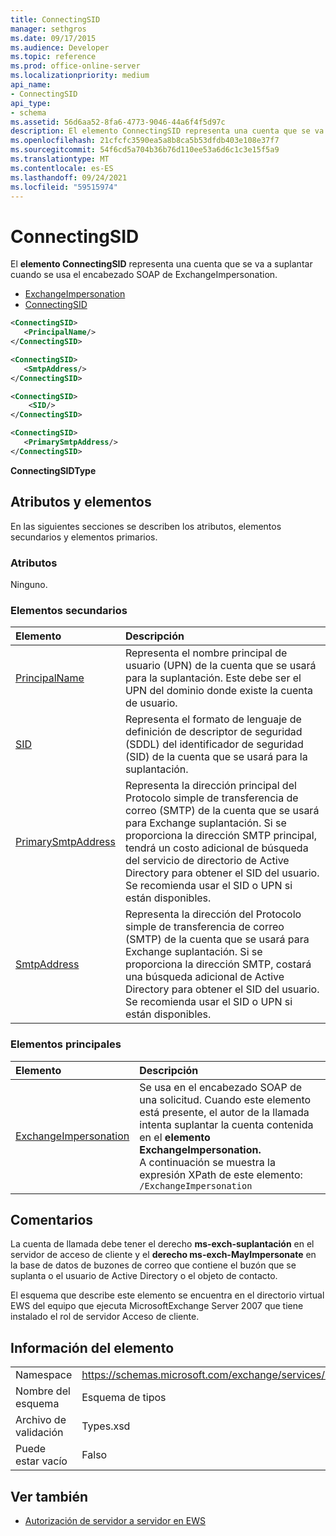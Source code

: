 ```yaml
---
title: ConnectingSID
manager: sethgros
ms.date: 09/17/2015
ms.audience: Developer
ms.topic: reference
ms.prod: office-online-server
ms.localizationpriority: medium
api_name:
- ConnectingSID
api_type:
- schema
ms.assetid: 56d6aa52-8fa6-4773-9046-44a6f4f5d97c
description: El elemento ConnectingSID representa una cuenta que se va a suplantar cuando se usa el encabezado SOAP de ExchangeImpersonation.
ms.openlocfilehash: 21cfcfc3590ea5a8b8ca5b53dfdb403e108e37f7
ms.sourcegitcommit: 54f6cd5a704b36b76d110ee53a6d6c1c3e15f5a9
ms.translationtype: MT
ms.contentlocale: es-ES
ms.lasthandoff: 09/24/2021
ms.locfileid: "59515974"
---
```

# <a name="connectingsid"></a>ConnectingSID

El **elemento ConnectingSID** representa una cuenta que se va a suplantar cuando se usa el encabezado SOAP de ExchangeImpersonation. 
  
- [ExchangeImpersonation](exchangeimpersonation.md) 
- [ConnectingSID](connectingsid.md)
  
```xml
<ConnectingSID>
   <PrincipalName/>
</ConnectingSID>
```

```xml
<ConnectingSID>
   <SmtpAddress/>
</ConnectingSID>
```

```xml
<ConnectingSID>
    <SID/> 
</ConnectingSID>
```

```xml
<ConnectingSID>
   <PrimarySmtpAddress/>
</ConnectingSID>
```

**ConnectingSIDType**

## <a name="attributes-and-elements"></a>Atributos y elementos

En las siguientes secciones se describen los atributos, elementos secundarios y elementos primarios.
  
### <a name="attributes"></a>Atributos

Ninguno.
  
### <a name="child-elements"></a>Elementos secundarios

|**Elemento**|**Descripción**|
|:-----|:-----|
|[PrincipalName](principalname.md) <br/> |Representa el nombre principal de usuario (UPN) de la cuenta que se usará para la suplantación. Este debe ser el UPN del dominio donde existe la cuenta de usuario.  <br/> |
|[SID](sid.md) <br/> |Representa el formato de lenguaje de definición de descriptor de seguridad (SDDL) del identificador de seguridad (SID) de la cuenta que se usará para la suplantación.  <br/> |
|[PrimarySmtpAddress](primarysmtpaddress.md) <br/> |Representa la dirección principal del Protocolo simple de transferencia de correo (SMTP) de la cuenta que se usará para Exchange suplantación. Si se proporciona la dirección SMTP principal, tendrá un costo adicional de búsqueda del servicio de directorio de Active Directory para obtener el SID del usuario. Se recomienda usar el SID o UPN si están disponibles.  <br/> |
|[SmtpAddress](smtpaddress.md) <br/> |Representa la dirección del Protocolo simple de transferencia de correo (SMTP) de la cuenta que se usará para Exchange suplantación. Si se proporciona la dirección SMTP, costará una búsqueda adicional de Active Directory para obtener el SID del usuario. Se recomienda usar el SID o UPN si están disponibles.  <br/> |
   
### <a name="parent-elements"></a>Elementos principales

|**Elemento**|**Descripción**|
|:-----|:-----|
|[ExchangeImpersonation](exchangeimpersonation.md) <br/> |Se usa en el encabezado SOAP de una solicitud. Cuando este elemento está presente, el autor de la llamada intenta suplantar la cuenta contenida en el **elemento ExchangeImpersonation.**  <br/> A continuación se muestra la expresión XPath de este elemento:  <br/>  `/ExchangeImpersonation` <br/> |
   
## <a name="remarks"></a>Comentarios

La cuenta de llamada debe tener el derecho **ms-exch-suplantación** en el servidor de acceso de cliente y el **derecho ms-exch-MayImpersonate** en la base de datos de buzones de correo que contiene el buzón que se suplanta o el usuario de Active Directory o el objeto de contacto. 
  
El esquema que describe este elemento se encuentra en el directorio virtual EWS del equipo que ejecuta MicrosoftExchange Server 2007 que tiene instalado el rol de servidor Acceso de cliente.
  
## <a name="element-information"></a>Información del elemento

|||
|:-----|:-----|
|Namespace  <br/> |https://schemas.microsoft.com/exchange/services/2006/types  <br/> |
|Nombre del esquema  <br/> |Esquema de tipos  <br/> |
|Archivo de validación  <br/> |Types.xsd  <br/> |
|Puede estar vacío  <br/> |Falso  <br/> |
   
## <a name="see-also"></a>Ver también

- [Autorización de servidor a servidor en EWS](https://msdn.microsoft.com/library/f1610a20-672d-448b-8c00-5b0fbcaf31cb%28Office.15%29.aspx)

